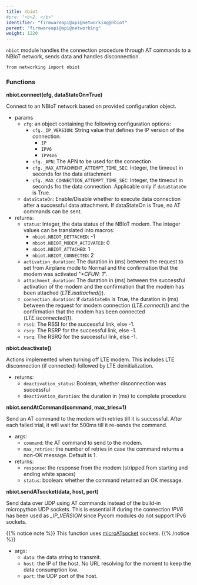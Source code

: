 ```yaml
---
title: nbiot
#pre: "<b>2. </b>"
identifier: "firmwareapi@api@networking@nbiot"
parent: "firmwareapi@api@networking"
weight: 1220
---
```


`nbiot` module handles the connection procedure through AT commands to a NBIoT network, sends data and handles disconnection.

```
from networking import nbiot
```

### Functions

**nbiot.connect(cfg, dataStateOn=True)**

Connect to an NBIoT network based on provided configuration object.

- params
  - `cfg`: an object containing the following configuration options:
    - `cfg._IP_VERSION`: String value that defines the IP version of the connection.
      - `IP`
      - `IPV6`
      - `IPV4V6`
    - `cfg._APN`: The APN to be used for the connection
    - `cfg._MAX_ATTACHMENT_ATTEMPT_TIME_SEC`: Integer, the timeout in seconds for the data attachment
    - `cfg._MAX_CONNECTION_ATTEMPT_TIME_SEC`: Integer, the timeout in seconds fro the data connection. Applicable only if `dataStateOn` is True.
  - `dataStateOn`: Enable/Disable whether to execute data connection after a successful data attachment. If dataStateOn is True, no AT commands can be sent.
- returns:
  - `status`: Integer, the data status of the NBIoT modem. The integer values can be translated into macros:
    - `nbiot.NBIOT_DETTACHED`: -1
    - `nbiot.NBIOT_MODEM_ACTIVATED`: 0
    - `nbiot.NBIOT_ATTACHED`: 1
    - `nbiot.NBIOT_CONNECTED`: 2
  - `activation_duration`: The duration in (ms) between the request to set from Airplane mode to Normal and the confirmation that the modem was activated "_+CFUN: 1_".
  - `attachment_duration`: The duration in (ms) between the successful activation of the modem and the confirmation that the modem has been attached (_LTE.isattached()_).
  - `connection_duration`: if `dataStateOn` is True, the duration in (ms) between the request for modem connection (_LTE.connect()_) and the confirmation that the modem has been connected (_LTE.isconnected()_).
  - `rssi`: The RSSI for the successful link, else -1.
  - `rsrp`: The RSRP for the successful link, else -1.
  - `rsrq`: The RSRQ for the successful link, else -1.

**nbiot.deactivate()**

Actions implemented when turning off LTE modem. This includes LTE disconnection (if connected) followed by LTE deinitialization.

- returns:
  - `deactivation_status`: Boolean, whether disconnection was successful
  - `deactivation_duration`: the duration in (ms) to complete procedure

**nbiot.sendAtCommand(command, max_tries=1)**

Send an AT command to the modem with retries till it is successful. After each failed trial, it will wait for 500ms till it re-sends the command.

- args:
  - `command`: the AT command to send to the modem.
  - `max_retries`: the number of retries in case the command returns a non-OK message. Default is 1.
- returns:
  - `response`: the response from the modem (stripped from starting and ending white spaces)
  - `status`: boolean: whether the command returned an OK message.

**nbiot.sendATsocket(data, host, port)**

Send data over UDP using AT commands instead of the build-in micropython UDP sockets. This is essential if during the connection _IPV6_ has been used as _\_IP_VERSION_ since Pycom modules do not support IPv6 sockets.

{{% notice note %}}
This function uses [microATsocket](https://github.com/insighio/microATsocket) sockets.
{{% /notice %}}

- args:
  - `data`: the data string to transmit.
  - `host`: the IP of the host. No URL resolving for the moment to keep the data consumption low.
  - `port`: the UDP port of the host.
